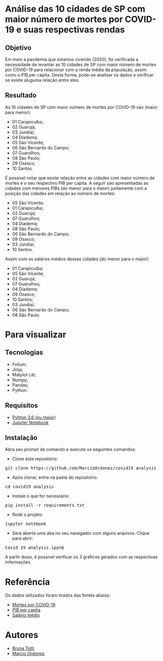 # Análise das 10 cidades de SP com maior número de mortes por COVID-19 e suas respectivas rendas

## Objetivo
Em meio a pandemia que estamos vivendo (2020), foi verificada a necessidade de levantar as 10 cidades de SP com maior número de mortes por COVID-19 para relacionar com a renda média da população, assim como o PIB per capita. Desta forma, pode-se analisar os dados e verificar se existe aluguma relação entre eles. 

## Resultado
As 10 cidades de SP com maior número de mortes por COVID-19 são (maior para menor):
* 01 Carapicuíba; 
* 02 Guarujá;
* 03 Jundiaí;
* 04 Diadema;
* 05 São Vicente;
* 06 São Bernardo do Campo;
* 07 Guarulhos;
* 08 São Paulo; 
* 09 Osasco;
* 10 Santos.

É possível notar que existe relação entre as cidades com maior número de mortes e o seu respectivo PIB per capita. A seguir são apresentadas as cidades com menores PIBs (do menor para o maior) juntamente com a posição das cidades em relação ao número de mortes:
* 05 São Vicente; 
* 01 Carapicuíba; 
* 02 Guarujá;
* 07 Guarulhos;
* 04 Diadema;
* 08 São Paulo; 
* 06 São Bernardo do Campo;
* 09 Osasco;
* 03 Jundiaí;
* 10 Santos.

Assim com os salários médios dessas cidades (do menor para o maior):
* 01 Carapicuíba; 
* 05 São Vicente; 
* 02 Guarujá;
* 07 Guarulhos;
* 04 Diadema;
* 09 Osasco;
* 10 Santos;
* 03 Jundiaí;
* 06 São Bernardo do Campo;
* 08 São Paulo.

# Para visualizar

## Tecnologias
* Folium;
* Jinja;
* Matplot Lib; 
* Numpy;
* Pandas;
* Python.

## Requisitos
* <a href="https://www.python.org/downloads/">Pyhton 3.6 (ou maior)</a>
* <a href="https://jupyter.org/install">Jupyter Notebook</a>

## Instalação
Abra seu prompt de comando e execute os seguintes comandos:

* Clone este repositório:
<pre>git clone https://github.com/MarcioOrdonez/covid19_analysis</pre>

* Após clonar, entre na pasta do repositório:
<pre>cd covid19_analysis</pre>

* Instale o que for necessário:
<pre>pip install -r requirements.txt</pre>

* Rode o projeto:
<pre>jupyter notebook</pre>

* Será aberta uma aba no seu navegador com alguns arquivos. Clique para abrir:
<pre>Covid_19_analysis.ipynb</pre>

A partir disso, é possível verificar os 3 gráficos gerados com as respectivas informações.

# Referência
Os dados utilizados foram tirados das fontes abaixo:

* <a href="https://infograficos.gazetadopovo.com.br/saude/ranking-do-coronavirus-por-cidades-mortes-por-milhao/?utm_source=gazeta-do-povo&utm_medium=especiais&utm_campaign=coronavirus">Mortes por COVID-19</a>
* <a href="http://www.dados.gov.br/dataset/cgeo_vw_pib_percapita">PIB per capita</a>
* <a href="https://cidades.ibge.gov.br/">Salário médio</a>

# Autores
* <a href="https://github.com/brunatotti">Bruna Totti</a>
* <a href="https://github.com/MarcioOrdonez/">Marcio Ordonez</a>





